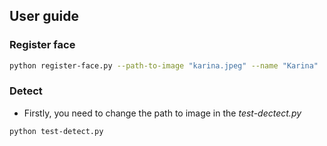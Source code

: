 ## User guide
### Register face
```bash
python register-face.py --path-to-image "karina.jpeg" --name "Karina"
```

### Detect
- Firstly, you need to change the path to image in the *test-dectect.py*
```bash
python test-detect.py
```
